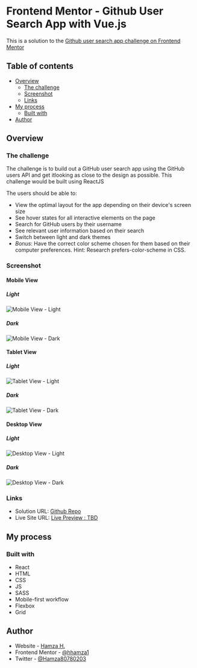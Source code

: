 # Frontend Mentor - Github User Search App with Vue.js

This is a solution to the [Github user search app challenge on Frontend Mentor](https://www.frontendmentor.io/challenges/github-user-search-app-Q09YOgaH6)

## Table of contents

- [Overview](#overview)
  - [The challenge](#the-challenge)
  - [Screenshot](#screenshot)
  - [Links](#links)
- [My process](#my-process)
  - [Built with](#built-with)
- [Author](#author)

## Overview

### The challenge

The challenge is to build out a GitHub user search app using the GitHub users API and get itlooking as close to the design as possible. This challenge would be built using ReactJS

The users should be able to:

- View the optimal layout for the app depending on their device's screen size
- See hover states for all interactive elements on the page
- Search for GitHub users by their username
- See relevant user information based on their search
- Switch between light and dark themes
- *Bonus*: Have the correct color scheme chosen for them based on their computer preferences. Hint: Research prefers-color-scheme in CSS.

### Screenshot

#### Mobile View 
##### Light

![Mobile View - Light](./screenshots/mobile-light.png)

##### Dark

![Mobile View - Dark](./screenshots/mobile-dark.png)
#### Tablet View
##### Light

![Tablet View - Light](./screenshots/tablet-light.png)

##### Dark

![Tablet View - Dark](./screenshots/tablet-dark.png)

#### Desktop View
##### Light

![Desktop View - Light](./screenshots/desktop-light.png)

##### Dark

![Desktop View - Dark](./screenshots/desktop-dark.png)

### Links

- Solution URL: [Github Repo](https://github.com/hhamza1/fem-github-user-search)
- Live Site URL: [Live Preview : TBD](#)

## My process

### Built with

- React
- HTML
- CSS
- JS
- SASS
- Mobile-first workflow
- Flexbox
- Grid

## Author

- Website - [Hamza H.](https://roverhollow-yetqlu-3881733548360.stormkit.dev/)
- Frontend Mentor - [@hhamza1](https://www.frontendmentor.io/profile/hhamza1)
- Twitter - [@Hamza80780203](https://twitter.com/Hamza80780203)
